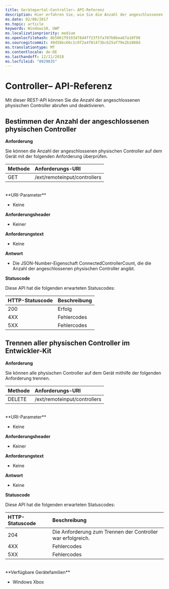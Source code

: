 ```yaml
---
title: Geräteportal-Controller– API-Referenz
description: Hier erfahren Sie, wie Sie die Anzahl der angeschlossenen physischen Controller abrufen und sie programmgesteuert deaktivieren.
ms.date: 02/08/2017
ms.topic: article
keywords: Windows10, UWP
ms.localizationpriority: medium
ms.openlocfilehash: 8b5061f9193d78d4ff23f5fa707b0bea67a10f98
ms.sourcegitcommit: 49d58bc66c1c9f2a4f81473bcb25af79e2b1088d
ms.translationtype: MT
ms.contentlocale: de-DE
ms.lasthandoff: 12/11/2018
ms.locfileid: "8929835"
---
```

# <a name="controller-api-reference"></a>Controller– API-Referenz   
Mit dieser REST-API können Sie die Anzahl der angeschlossenen physischen Controller abrufen und deaktivieren.

## <a name="determine-the-number-of-attached-physical-controllers"></a>Bestimmen der Anzahl der angeschlossenen physischen Controller

**Anforderung**

Sie können die Anzahl der angeschlossenen physischen Controller auf dem Gerät mit der folgenden Anforderung überprüfen.

Methode      | Anforderungs-URI
:------     | :-----
GET | /ext/remoteinput/controllers
<br />
**URI-Parameter**

- Keine

**Anforderungsheader**

- Keiner

**Anforderungstext**   

- Keine

**Antwort**   

- Die JSON-Number-Eigenschaft ConnectedControllerCount, die die Anzahl der angeschlossenen physischen Controller angibt.

**Statuscode**

Diese API hat die folgenden erwarteten Statuscodes:

HTTP-Statuscode      | Beschreibung
:------     | :-----
200 | Erfolg
4XX | Fehlercodes
5XX | Fehlercodes

## <a name="disconnect-all-physical-controllers-on-the-devkit"></a>Trennen aller physischen Controller im Entwickler-Kit

**Anforderung**

Sie können alle physischen Controller auf dem Gerät mithilfe der folgenden Anforderung trennen.

Methode      | Anforderungs-URI
:------     | :-----
DELETE | /ext/remoteinput/controllers
<br />
**URI-Parameter**

- Keine

**Anforderungsheader**

- Keiner

**Anforderungstext**   

- Keine

**Antwort**   

- Keine 

**Statuscode**

Diese API hat die folgenden erwarteten Statuscodes:

HTTP-Statuscode      | Beschreibung
:------     | :-----
204 | Die Anforderung zum Trennen der Controller war erfolgreich.
4XX | Fehlercodes
5XX | Fehlercodes

<br />
**Verfügbare Gerätefamilien**

* Windows Xbox
